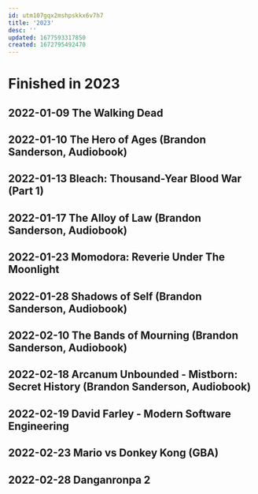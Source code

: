 ```yaml
---
id: utm107gqx2mshpskkx6v7h7
title: '2023'
desc: ''
updated: 1677593317850
created: 1672795492470
---
```

# Finished in 2023

## 2022-01-09 The Walking Dead

## 2022-01-10 The Hero of Ages (Brandon Sanderson, Audiobook)

## 2022-01-13 Bleach: Thousand-Year Blood War (Part 1)

## 2022-01-17 The Alloy of Law (Brandon Sanderson, Audiobook)

## 2022-01-23 Momodora: Reverie Under The Moonlight

## 2022-01-28 Shadows of Self (Brandon Sanderson, Audiobook)

## 2022-02-10 The Bands of Mourning (Brandon Sanderson, Audiobook)

## 2022-02-18 Arcanum Unbounded - Mistborn: Secret History (Brandon Sanderson, Audiobook)

## 2022-02-19 David Farley - Modern Software Engineering

## 2022-02-23 Mario vs Donkey Kong (GBA)

## 2022-02-28 Danganronpa 2
